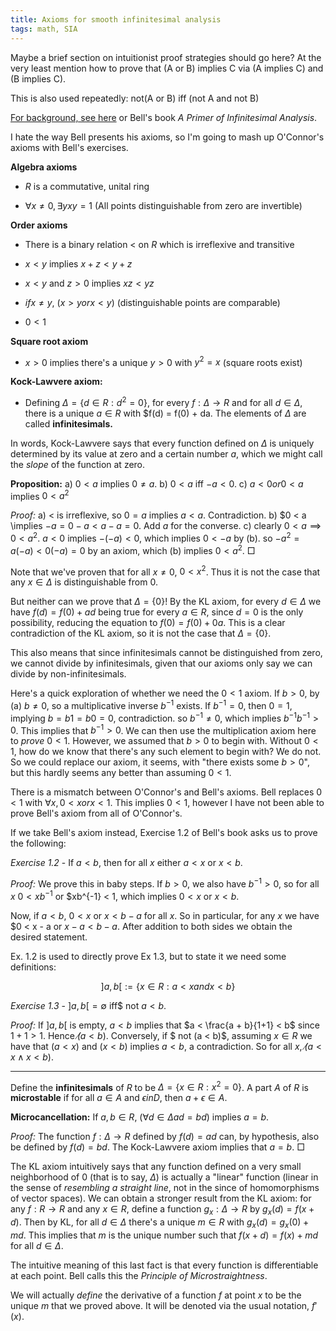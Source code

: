 ```yaml
---
title: Axioms for smooth infinitesimal analysis
tags: math, SIA
---
```


Maybe a brief section on intuitionist proof strategies should go here? At the very least mention how to prove that (A or B) implies C via (A implies C) and (B implies C).

This is also used repeatedly: not(A or B) iff (not A and not B)

[For background, see here](http://xorshammer.com/2008/08/11/smooth-infinitesimal-analysis/) or Bell's book *A Primer of Infinitesimal Analysis*.

I hate the way Bell presents his axioms, so I'm going to mash up O'Connor's axioms with Bell's exercises.


**Algebra axioms**
 - $R$ is a commutative, unital ring

 - $\forall x \neq 0, \exists y xy = 1$ (All points distinguishable from zero are invertible)

**Order axioms**
 - There is a binary relation $<$ on $R$ which is irreflexive and transitive

 - $x < y$ implies $x + z < y + z$

 - $x < y$ and $z > 0$ implies $xz < yz$

 - $if x \neq y$, $(x > y or x < y)$ (distinguishable points are comparable)

 - $0 < 1$

**Square root axiom**
 - $x > 0$ implies there's a unique $y > 0$ with $y^2 = x$ (square roots exist)

**Kock-Lawvere axiom:**
 - Defining $\Delta = \{d \in R : d^2 = 0\}$, for every $f: \Delta \to R$ and for all $d \in \Delta$, there is a unique $a \in R$ with $f(d) = f(0) + da. The elements of $\Delta$ are called **infinitesimals.**

In words, Kock-Lawvere says that every function defined on $\Delta$ is uniquely determined by its value at zero and a certain number $a$, which we might call the *slope* of the function at zero.

**Proposition:** 
    a) $0 < a$ implies $0 \neq a$.
    b) $0 < a$ iff $-a < 0$.
    c) $a < 0 or 0 < a$ implies $0 < a^2$

*Proof:*
    a) $<$ is irreflexive, so $0 = a$ implies $a < a$. Contradiction.
    b) $0 < a \implies $-a = 0 - a < a - a = 0$. Add $a$ for the converse.
    c) clearly $0 < a \implies 0 < a^2$. $a < 0$ implies $-(-a) < 0$, which implies $0 < -a$ by (b). so $-a^2 = a(-a) < 0(-a) = 0$ by an axiom, which (b) implies $0 < a^2$. $\Box$

Note that we've proven that for all $x \neq 0$, $0 < x^2$. Thus it is not the case that any $x \in \Delta$ is distinguishable from $0$. 

But neither can we prove that $\Delta = \{0\}$! By the KL axiom, for every $d \in \Delta$ we have $f(d) = f(0) + ad$ being true for every $a \in R$, since $d = 0$ is the only possibility, reducing the equation to $f(0) = f(0) + 0a$. This is a clear contradiction of the KL axiom, so it is not the case that $\Delta = \{0\}$. 

This also means that since infinitesimals cannot be distinguished from zero, we cannot divide by infinitesimals, given that our axioms only say we can divide by non-infinitesimals.

Here's a quick exploration of whether we need the $0 < 1$ axiom. If $b > 0$, by (a) $b \neq 0$, so a multiplicative inverse $b^{-1}$ exists. If $b^{-1} = 0$, then $0 = 1$, implying $b = b 1 = b 0 = 0$, contradiction. so $b^{-1} \neq 0$, which implies $b^{-1} b^{-1} > 0$. This implies that $b^{-1} > 0$. We can then use the multiplication axiom here to *prove* $0 < 1$. However, we assumed that $b > 0$ to begin with. Without $0 < 1$, how do we know that there's any such element to begin with? We do not. So we could replace our axiom, it seems, with "there exists some $b > 0$", but this hardly seems any better than assuming $0 < 1$.

There is a mismatch between O'Connor's and Bell's axioms. Bell replaces $0 < 1$ with $\forall x, 0 < x or x < 1$. This implies $0 < 1$, however I have not been able to prove Bell's axiom from all of O'Connor's.

If we take Bell's axiom instead, Exercise 1.2 of Bell's book asks us to prove the following:

*Exercise 1.2* - If $a < b$, then for all $x$ either $a < x$ or $x < b$. 

*Proof:* We prove this in baby steps. If $b > 0$, we also have $b^{-1} > 0$, so for all $x$ $0 < xb^{-1}$ or $xb^{-1} < 1, which implies $0 < x$ or $x < b$.

Now, if $a < b$, $0 < x$ or $x < b - a$ for all $x$. So in particular, for any $x$ we have $0 < x - a or $x - a < b - a$. After addition to both sides we obtain the desired statement.

Ex. 1.2 is used to directly prove Ex 1.3, but to state it we need some definitions:

$$]a,b[ := \{ x \in R : a < x and x < b\}$$

*Exercise 1.3* - $]a,b[ = \emptyset$ iff$ not $a < b$.

*Proof:* If $]a,b[$ is empty, $a < b$ implies that $a < \frac{a + b}{1+1} < b$ since $1+1 > 1$. Hence $\not (a < b)$. Conversely, if $
not (a < b)$, assuming $x \in R$ we have that $(a < x)$ and $(x < b)$ implies $a < b$, a contradiction. So for all $x$, $\not (a < x \wedge x < b)$.

---

Define the **infinitesimals** of $R$ to be $\Delta = \{x \in R : x^2 = 0\}$. A part $A$ of $R$ is **microstable** if for all $a \in A$ and $\epsilon in D$, then $a + \epsilon \in A$.

**Microcancellation:** If $a, b \in R$, ($\forall d \in \Delta ad = bd$) implies $a = b$.

*Proof:* The function $f: \Delta \to R$ defined by $f(d) = ad$ can, by hypothesis, also be defined by $f(d) = bd$. The Kock-Lawvere axiom implies that $a = b$. $\Box$


The KL axiom intuitively says that any function defined on a very small neighborhood of $0$ (that is to say, $\Delta$) is actually a "linear" function (linear in the sense of *resembling a straight line*, not in the since of homomorphisms of vector spaces). We can obtain a stronger result from the KL axiom: for any $f: R \to R$ and any $x \in R$, define a function $g_x: \Delta \to R$ by $g_x(d) = f(x+d)$. Then by KL, for all $d \in \Delta$ there's a unique $m \in R$ with $g_x(d) = g_x(0) + md$. This implies that $m$ is the unique number such that $f(x+d) = f(x) + md$ for all $d \in \Delta$.

The intuitive meaning of this last fact is that every function is differentiable at each point. Bell calls this the *Principle of Microstraightness*.

We will actually *define* the derivative of a function $f$ at point $x$ to be the unique $m$ that we proved above. It will be denoted via the usual notation, $f'(x)$.

